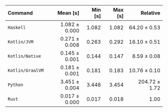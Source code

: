 | Command | Mean [s] | Min [s] | Max [s] | Relative |
|:---|---:|---:|---:|---:|
| `Haskell` | 1.082 ± 0.000 | 1.082 | 1.082 | 64.20 ± 0.53 |
| `Kotlin/JVM` | 0.271 ± 0.008 | 0.263 | 0.292 | 16.10 ± 0.51 |
| `Kotlin/Native` | 0.145 ± 0.001 | 0.144 | 0.147 | 8.59 ± 0.08 |
| `Kotlin/GraalVM` | 0.181 ± 0.001 | 0.181 | 0.183 | 10.76 ± 0.10 |
| `Python` | 3.451 ± 0.004 | 3.448 | 3.454 | 204.72 ± 1.72 |
| `Rust` | 0.017 ± 0.000 | 0.017 | 0.018 | 1.00 |
